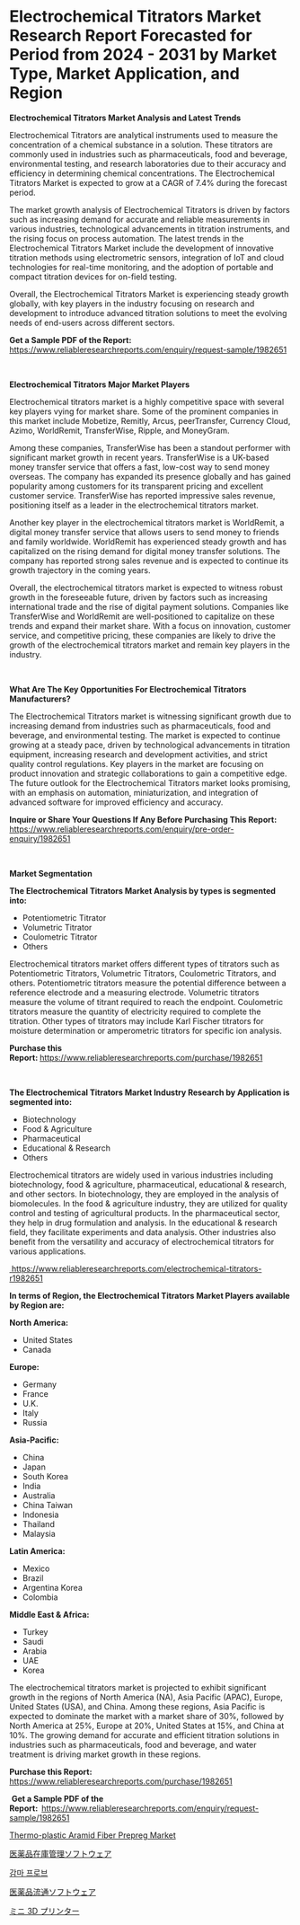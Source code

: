 <p><h1>Electrochemical Titrators Market Research Report Forecasted for Period from 2024 -  2031 by Market Type, Market Application, and Region</h1></p><p><strong>Electrochemical Titrators Market Analysis and Latest Trends</strong></p>
<p><p>Electrochemical Titrators are analytical instruments used to measure the concentration of a chemical substance in a solution. These titrators are commonly used in industries such as pharmaceuticals, food and beverage, environmental testing, and research laboratories due to their accuracy and efficiency in determining chemical concentrations. The Electrochemical Titrators Market is expected to grow at a CAGR of 7.4% during the forecast period.</p><p>The market growth analysis of Electrochemical Titrators is driven by factors such as increasing demand for accurate and reliable measurements in various industries, technological advancements in titration instruments, and the rising focus on process automation. The latest trends in the Electrochemical Titrators Market include the development of innovative titration methods using electrometric sensors, integration of IoT and cloud technologies for real-time monitoring, and the adoption of portable and compact titration devices for on-field testing.</p><p>Overall, the Electrochemical Titrators Market is experiencing steady growth globally, with key players in the industry focusing on research and development to introduce advanced titration solutions to meet the evolving needs of end-users across different sectors.</p></p>
<p><strong>Get a Sample PDF of the Report:&nbsp;</strong> <a href="https://www.reliableresearchreports.com/enquiry/request-sample/1982651">https://www.reliableresearchreports.com/enquiry/request-sample/1982651</a></p>
<p>&nbsp;</p>
<p><strong>Electrochemical Titrators Major Market Players</strong></p>
<p><p>Electrochemical titrators market is a highly competitive space with several key players vying for market share. Some of the prominent companies in this market include Mobetize, Remitly, Arcus, peerTransfer, Currency Cloud, Azimo, WorldRemit, TransferWise, Ripple, and MoneyGram.</p><p>Among these companies, TransferWise has been a standout performer with significant market growth in recent years. TransferWise is a UK-based money transfer service that offers a fast, low-cost way to send money overseas. The company has expanded its presence globally and has gained popularity among customers for its transparent pricing and excellent customer service. TransferWise has reported impressive sales revenue, positioning itself as a leader in the electrochemical titrators market.</p><p>Another key player in the electrochemical titrators market is WorldRemit, a digital money transfer service that allows users to send money to friends and family worldwide. WorldRemit has experienced steady growth and has capitalized on the rising demand for digital money transfer solutions. The company has reported strong sales revenue and is expected to continue its growth trajectory in the coming years.</p><p>Overall, the electrochemical titrators market is expected to witness robust growth in the foreseeable future, driven by factors such as increasing international trade and the rise of digital payment solutions. Companies like TransferWise and WorldRemit are well-positioned to capitalize on these trends and expand their market share. With a focus on innovation, customer service, and competitive pricing, these companies are likely to drive the growth of the electrochemical titrators market and remain key players in the industry.</p></p>
<p>&nbsp;</p>
<p><strong>What Are The Key Opportunities For Electrochemical Titrators Manufacturers?</strong></p>
<p><p>The Electrochemical Titrators market is witnessing significant growth due to increasing demand from industries such as pharmaceuticals, food and beverage, and environmental testing. The market is expected to continue growing at a steady pace, driven by technological advancements in titration equipment, increasing research and development activities, and strict quality control regulations. Key players in the market are focusing on product innovation and strategic collaborations to gain a competitive edge. The future outlook for the Electrochemical Titrators market looks promising, with an emphasis on automation, miniaturization, and integration of advanced software for improved efficiency and accuracy.</p></p>
<p><strong>Inquire or Share Your Questions If Any Before Purchasing This Report:</strong> <a href="https://www.reliableresearchreports.com/enquiry/pre-order-enquiry/1982651">https://www.reliableresearchreports.com/enquiry/pre-order-enquiry/1982651</a></p>
<p>&nbsp;</p>
<p><strong>Market Segmentation</strong></p>
<p><strong>The Electrochemical Titrators Market Analysis by types is segmented into:</strong></p>
<p><ul><li>Potentiometric Titrator</li><li>Volumetric Titrator</li><li>Coulometric Titrator</li><li>Others</li></ul></p>
<p><p>Electrochemical titrators market offers different types of titrators such as Potentiometric Titrators, Volumetric Titrators, Coulometric Titrators, and others. Potentiometric titrators measure the potential difference between a reference electrode and a measuring electrode. Volumetric titrators measure the volume of titrant required to reach the endpoint. Coulometric titrators measure the quantity of electricity required to complete the titration. Other types of titrators may include Karl Fischer titrators for moisture determination or amperometric titrators for specific ion analysis.</p></p>
<p><strong>Purchase this Report:&nbsp;</strong><a href="https://www.reliableresearchreports.com/purchase/1982651">https://www.reliableresearchreports.com/purchase/1982651</a></p>
<p>&nbsp;</p>
<p><strong>The Electrochemical Titrators Market Industry Research by Application is segmented into:</strong></p>
<p><ul><li>Biotechnology</li><li>Food & Agriculture</li><li>Pharmaceutical</li><li>Educational & Research</li><li>Others</li></ul></p>
<p><p>Electrochemical titrators are widely used in various industries including biotechnology, food & agriculture, pharmaceutical, educational & research, and other sectors. In biotechnology, they are employed in the analysis of biomolecules. In the food & agriculture industry, they are utilized for quality control and testing of agricultural products. In the pharmaceutical sector, they help in drug formulation and analysis. In the educational & research field, they facilitate experiments and data analysis. Other industries also benefit from the versatility and accuracy of electrochemical titrators for various applications.</p></p>
<p><a href="https://www.reliableresearchreports.com/electrochemical-titrators-r1982651">&nbsp;https://www.reliableresearchreports.com/electrochemical-titrators-r1982651</a></p>
<p><strong>In terms of Region, the Electrochemical Titrators Market Players available by Region are:</strong></p>
<p>
    <p> <strong> North America: </strong>
        <ul>
            <li>United States</li>
            <li>Canada</li>
        </ul>
        </p> 
    <p> <strong> Europe: </strong>
        <ul>
            <li>Germany</li>
            <li>France</li>
            <li>U.K.</li>
            <li>Italy</li>
            <li>Russia</li>
        </ul>
        </p> 
    <p> <strong> Asia-Pacific: </strong>
        <ul>
            <li>China</li>
            <li>Japan</li>
            <li>South Korea</li>
            <li>India</li>
            <li>Australia</li>
            <li>China Taiwan</li>
            <li>Indonesia</li>
            <li>Thailand</li>
            <li>Malaysia</li>
        </ul>
        </p> 
    <p> <strong> Latin America: </strong>
        <ul>
            <li>Mexico</li>
            <li>Brazil</li>
            <li>Argentina Korea</li>
            <li>Colombia</li>
        </ul>
        </p> 
    <p> <strong> Middle East & Africa: </strong>
        <ul>
            <li>Turkey</li>
            <li>Saudi</li>
            <li>Arabia</li>
            <li>UAE</li>
            <li>Korea</li>
        </ul>
    </p>
    </p>
<p><p>The electrochemical titrators market is projected to exhibit significant growth in the regions of North America (NA), Asia Pacific (APAC), Europe, United States (USA), and China. Among these regions, Asia Pacific is expected to dominate the market with a market share of 30%, followed by North America at 25%, Europe at 20%, United States at 15%, and China at 10%. The growing demand for accurate and efficient titration solutions in industries such as pharmaceuticals, food and beverage, and water treatment is driving market growth in these regions.</p></p>
<p><strong>Purchase this Report: </strong><a href="https://www.reliableresearchreports.com/purchase/1982651">https://www.reliableresearchreports.com/purchase/1982651</a></p>
<p>&nbsp;<strong>Get a Sample PDF of the Report:&nbsp;&nbsp;</strong><a href="https://www.reliableresearchreports.com/enquiry/request-sample/1982651">https://www.reliableresearchreports.com/enquiry/request-sample/1982651</a></p>
<p><strong></strong></p>
<p><p><a href="https://issuu.com/reportprime-2/docs/thermo-plastic-aramid-fiber-prepreg-market-size-20">Thermo-plastic Aramid Fiber Prepreg Market</a></p><p><a href="https://github.com/one-cool-chick/Market-Research-Report-List-1/blob/main/438147945252.md">医薬品在庫管理ソフトウェア</a></p><p><a href="https://medium.com/@seanturner6262/%EA%B0%90%EB%A7%88-%ED%94%84%EB%A1%9C%EB%B8%8C-%EC%8B%9C%EC%9E%A5-%EB%B6%84%EC%84%9D-%EB%B0%8F-2024%EB%85%84%EB%B6%80%ED%84%B0-2031%EB%85%84%EA%B9%8C%EC%A7%80%EC%9D%98-%EA%B7%9C%EB%AA%A8-%EC%98%88%EC%B8%A1-cddf2cce4e7e">감마 프로브</a></p><p><a href="https://github.com/CarlieShields/Market-Research-Report-List-1/blob/main/235824745253.md">医薬品流通ソフトウェア</a></p><p><a href="https://medium.com/@thomasbaker655/%E3%83%9F%E3%83%8B3d%E3%83%97%E3%83%AA%E3%83%B3%E3%82%BF%E3%83%BC%E5%B8%82%E5%A0%B4%E5%B1%95%E6%9C%9B-%E6%A5%AD%E7%95%8C%E6%A6%82%E8%A6%81%E3%81%A8%E4%BA%88%E6%B8%AC-2024%E5%B9%B4%E3%81%8B%E3%82%892031%E5%B9%B4%E3%81%BE%E3%81%A7-8e2219ba5d92">ミニ 3D プリンター</a></p></p>